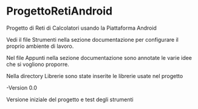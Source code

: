 # ProgettoRetiAndroid
Progetto di Reti di Calcolatori usando la Piattaforma Android

Vedi il file Strumenti nella sezione documentazione per configurare il proprio ambiente di lavoro.

Nel file Appunti nella sezione documentazione sono annotate le varie idee che si vogliono proporre.

Nella directory Librerie sono state inserite le librerie usate nel progetto

-Version 0.0

 Versione iniziale del progetto e test degli strumenti
